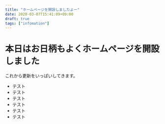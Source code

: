 ```yaml
---
title: "ホームページを開設しましたよー"
date: 2020-03-07T15:41:09+09:00
draft: true
tags: ["infomation"]
---
```


# 本日はお日柄もよくホームページを開設しました
これから更新をいっぱいしてきます。

* テスト
* テスト
* テスト
* テスト
* テスト
* テスト



